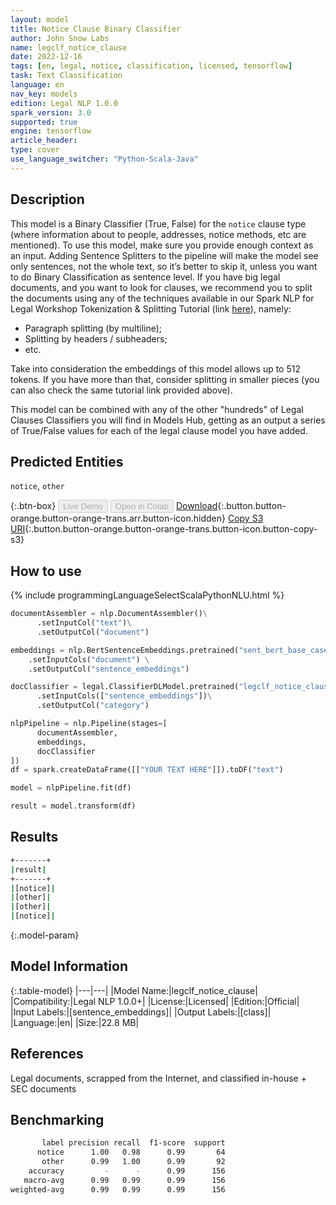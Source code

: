 ```yaml
---
layout: model
title: Notice Clause Binary Classifier
author: John Snow Labs
name: legclf_notice_clause
date: 2022-12-16
tags: [en, legal, notice, classification, licensed, tensorflow]
task: Text Classification
language: en
nav_key: models
edition: Legal NLP 1.0.0
spark_version: 3.0
supported: true
engine: tensorflow
article_header:
type: cover
use_language_switcher: "Python-Scala-Java"
---
```


## Description

This model is a Binary Classifier (True, False) for the `notice` clause type (where information about to people, addresses, notice methods, etc are mentioned). To use this model, make sure you provide enough context as an input. Adding Sentence Splitters to the pipeline will make the model see only sentences, not the whole text, so it’s better to skip it, unless you want to do Binary Classification as sentence level.
If you have big legal documents, and you want to look for clauses, we recommend you to split the documents using any of the techniques available in our Spark NLP for Legal Workshop Tokenization & Splitting Tutorial (link [here](https://github.com/JohnSnowLabs/spark-nlp-workshop/blob/master/legal-nlp/01.Page_Splitting.ipynb)), namely:

- Paragraph splitting (by multiline);
- Splitting by headers / subheaders;
- etc.

Take into consideration the embeddings of this model allows up to 512 tokens. If you have more than that, consider splitting in smaller pieces (you can also check the same tutorial link provided above).

This model can be combined with any of the other "hundreds" of Legal Clauses Classifiers you will find in Models Hub, getting as an output a series of True/False values for each of the legal clause model you have added.

## Predicted Entities

`notice`, `other`

{:.btn-box}
<button class="button button-orange" disabled>Live Demo</button>
<button class="button button-orange" disabled>Open in Colab</button>
[Download](https://s3.amazonaws.com/auxdata.johnsnowlabs.com/legal/models/legclf_notice_clause_en_1.0.0_3.0_1671208792323.zip){:.button.button-orange.button-orange-trans.arr.button-icon.hidden}
[Copy S3 URI](s3://auxdata.johnsnowlabs.com/legal/models/legclf_notice_clause_en_1.0.0_3.0_1671208792323.zip){:.button.button-orange.button-orange-trans.button-icon.button-copy-s3}

## How to use



<div class="tabs-box" markdown="1">
{% include programmingLanguageSelectScalaPythonNLU.html %}

```python
documentAssembler = nlp.DocumentAssembler()\
      .setInputCol("text")\
      .setOutputCol("document")

embeddings = nlp.BertSentenceEmbeddings.pretrained("sent_bert_base_cased", "en") \
    .setInputCols("document") \
    .setOutputCol("sentence_embeddings") 

docClassifier = legal.ClassifierDLModel.pretrained("legclf_notice_clause", "en", "legal/models")\
      .setInputCols(["sentence_embeddings"])\
      .setOutputCol("category")

nlpPipeline = nlp.Pipeline(stages=[
      documentAssembler, 
      embeddings,
      docClassifier
])
df = spark.createDataFrame([["YOUR TEXT HERE"]]).toDF("text")

model = nlpPipeline.fit(df)

result = model.transform(df)
```

</div>

## Results

```bash
+-------+
|result|
+-------+
|[notice]|
|[other]|
|[other]|
|[notice]|
```

{:.model-param}
## Model Information

{:.table-model}
|---|---|
|Model Name:|legclf_notice_clause|
|Compatibility:|Legal NLP 1.0.0+|
|License:|Licensed|
|Edition:|Official|
|Input Labels:|[sentence_embeddings]|
|Output Labels:|[class]|
|Language:|en|
|Size:|22.8 MB|

## References

Legal documents, scrapped from the Internet, and classified in-house + SEC documents

## Benchmarking

```bash
       label precision recall  f1-score  support
      notice      1.00   0.98      0.99       64
       other      0.99   1.00      0.99       92
    accuracy         -      -      0.99      156
   macro-avg      0.99   0.99      0.99      156
weighted-avg      0.99   0.99      0.99      156
```
